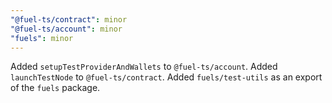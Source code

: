 ```yaml
---
"@fuel-ts/contract": minor
"@fuel-ts/account": minor
"fuels": minor
---
```


Added `setupTestProviderAndWallets` to `@fuel-ts/account`.
Added `launchTestNode` to `@fuel-ts/contract`.
Added `fuels/test-utils` as an export of the `fuels` package.
